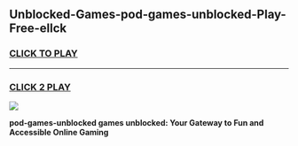 
## Unblocked-Games-pod-games-unblocked-Play-Free-ellck
<h3>
<a href="https://premium76.site?title=pod-games-unblocked&ref=23A">CLICK TO PLAY</a></h3>
<hr>

<h3>
<a href="https://premium76.site?title=pod-games-unblocked&ref=23A">CLICK 2 PLAY</a>
  
</h3>

<a href="https://premium76.site?title=pod-games-unblocked&ref=23A"><img src="https://clearcache.store/games.png"></a>


**pod-games-unblocked games unblocked: Your Gateway to Fun and Accessible Online Gaming**
